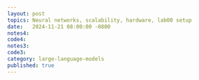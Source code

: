 ```yaml
---
layout: post
topics: Neural networks, scalability, hardware, lab08 setup
date:   2024-11-21 08:00:00 -0800
notes4: 
code4: 
notes3: 
code3: 
category: large-language-models
published: true
---
```

